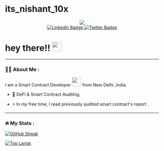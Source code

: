 # its_nishant_10x

<div id="header" align="center">
  <img src="https://media.giphy.com/media/RbDKaczqWovIugyJmW/giphy.gif" />
</div>

<div id="badges" align="center">
  <a href="https://www.linkedin.com/in/nishant10x/">
    <img src="https://img.shields.io/badge/LinkedIn-blue?style=for-the-badge&logo=linkedin&logoColor=white" alt="LinkedIn Badge"/>
  </a>
  <a href="https://twitter.com/nishant_10xL">
    <img src="https://img.shields.io/badge/Twitter-blue?style=for-the-badge&logo=twitter&logoColor=white" alt="Twitter Badge"/>
  </a>
  
</div>

<img src="https://komarev.com/ghpvc/?username=nishant-10x&style=flat-square&color=blue" alt=""/>

<h1>
  hey there!!
  <img src="https://media.giphy.com/media/hvRJCLFzcasrR4ia7z/giphy.gif" width="30px"/>
</h1>



---

### :man_technologist: About Me :
I am a Smart Contract Developer <img src="https://media.giphy.com/media/WUlplcMpOCEmTGBtBW/giphy.gif" width="30"> from New Delhi ,India.

- :seedling: DeFi & Smart Contract Auditing.

- :zap: In my free time, I read previously audited smart contract's report .

---

### :fire: My Stats :



[![GitHub Streak](http://github-readme-streak-stats.herokuapp.com?user=nishant-10x&theme=dark&background=000000)](https://git.io/streak-stats)

[![Top Langs](https://github-readme-stats.vercel.app/api/top-langs/?username=nishant-10&layout=compact&theme=vision-friendly-dark)](https://github.com/anuraghazra/github-readme-stats)
